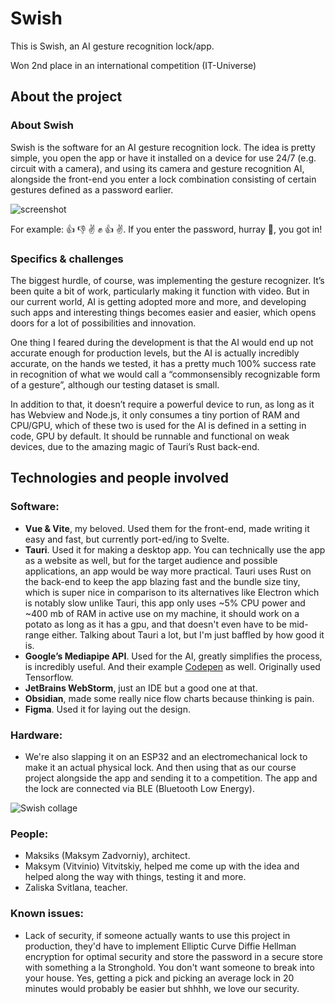 # Swish

This is Swish, an AI gesture recognition lock/app.

Won 2nd place in an international competition (IT-Universe)

## About the project

### About Swish

Swish is the software for an AI gesture recognition lock. The idea is pretty simple, you open the app or have it installed on a device for use 24/7 (e.g. circuit with a camera), and using its camera and gesture recognition AI, alongside the front-end you enter a lock combination consisting of certain gestures defined as a password earlier.

![screenshot](https://github.com/user-attachments/assets/b08f9825-f131-481b-88f9-434fe8a2e3bf)

For example: 👍 👎 ✌️ ✊ 👍 ✌️. If you enter the password, hurray 🎉, you got in\!

### Specifics & challenges

The biggest hurdle, of course, was implementing the gesture recognizer. It’s been quite a bit of work, particularly making it function with video. But in our current world, AI is getting adopted more and more, and developing such apps and interesting things becomes easier and easier, which opens doors for a lot of possibilities and innovation.

One thing I feared during the development is that the AI would end up not accurate enough for production levels, but the AI is actually incredibly accurate, on the hands we tested, it has a pretty much 100% success rate in recognition of what we would call a “commonsensibly recognizable form of a gesture”, although our testing dataset is small.

In addition to that, it doesn’t require a powerful device to run, as long as it has Webview and Node.js, it only consumes a tiny portion of RAM and CPU/GPU, which of these two is used for the AI is defined in a setting in code, GPU by default. It should be runnable and functional on weak devices, due to the amazing magic of Tauri’s Rust back-end.

## Technologies and people involved

### Software:

- **Vue & Vite**, my beloved. Used them for the front-end, made writing it easy and fast, but currently port-ed/ing to Svelte.
- **Tauri**. Used it for making a desktop app. You can technically use the app as a website as well, but for the target audience and possible applications, an app would be way more practical. Tauri uses Rust on the back-end to keep the app blazing fast and the bundle size tiny, which is super nice in comparison to its alternatives like Electron which is notably slow unlike Tauri, this app only uses ~5% CPU power and ~400 mb of RAM in active use on my machine, it should work on a potato as long as it has a gpu, and that doesn't even have to be mid-range either. Talking about Tauri a lot, but I'm just baffled by how good it is.
- **Google’s Mediapipe API**. Used for the AI, greatly simplifies the process, is incredibly useful. And their example [Codepen](https://codepen.io/mediapipe-preview/details/zYamdVd) as well. Originally used Tensorflow.
- **JetBrains WebStorm**, just an IDE but a good one at that.
- **Obsidian**, made some really nice flow charts because thinking is pain.
- **Figma**. Used it for laying out the design.

### Hardware:

- We're also slapping it on an ESP32 and an electromechanical lock to make it an actual physical lock. And then using that as our course project alongside the app and sending it to a competition. The app and the lock are connected via BLE (Bluetooth Low Energy).

![Swish collage](https://github.com/user-attachments/assets/c03206e7-1443-4913-8c04-048f52a36fa4)



### People:

- Maksiks (Maksym Zadvorniy), architect.
- Maksym (Vitvinio) Vitvitskiy, helped me come up with the idea and helped along the way with things, testing it and more.
- Zaliska Svitlana, teacher.


### Known issues:
- Lack of security, if someone actually wants to use this project in production, they'd have to implement Elliptic Curve Diffie Hellman encryption for optimal security and store the password in a secure store with something a la Stronghold. You don't want someone to break into your house. Yes, getting a pick and picking an average lock in 20 minutes would probably be easier but shhhh, we love our security.
